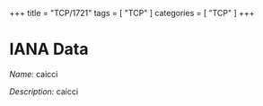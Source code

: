 +++
title = "TCP/1721"
tags = [ "TCP" ]
categories = [ "TCP" ]
+++

# IANA Data

_Name:_ caicci

_Description:_ caicci

